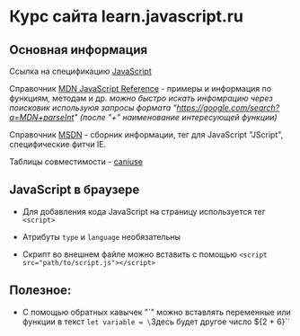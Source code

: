 # Курс сайта learn.javascript.ru

## Основная информация

Ссылка на спецификацию [JavaScript](https://www.ecma-international.org/publications-and-standards/standards/ecma-262/)

Справочник [MDN JavaScript Reference](https://developer.mozilla.org/ru/docs/Web/JavaScript/Reference) - примеры и информация по функциям, методам и др.
*можно быстро искать инфомрацию через поисковик используюя запросы формата "https://google.com/search?q=MDN+parseInt" (после "+" наименование интересующей функции)*

Справочник [MSDN](https://msdn.microsoft.com/) - сборник информации, тег для JavaScript "JScript", специфические фитчи IE.

Таблицы совместимости - [caniuse](http://caniuse.com)

## JavaScript в браузере

+ Для добавления кода JavaScript на страницу используется тег `<script>`

+ Атрибуты `type` и `language` необязательны

+ Скрипт во внешнем файле можно вставить с помощью `<script src="path/to/script.js"></script>`

## Полезное:

+ С помощью обратных кавычек "\`" можно вставлять переменные или функции в текст `let variable = \`Здесь будет другое число ${2 + 6}\``
